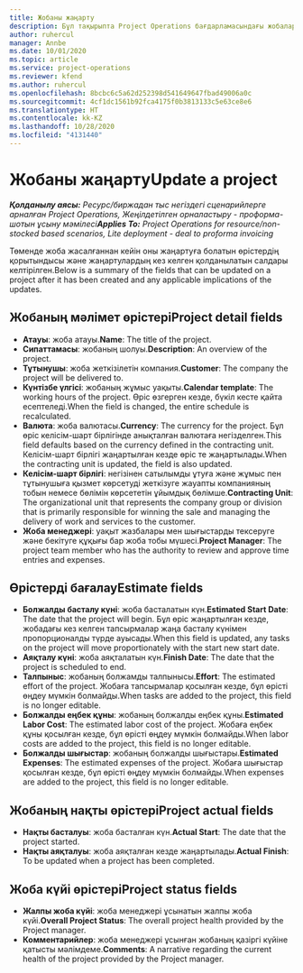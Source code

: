 ```yaml
---
title: Жобаны жаңарту
description: Бұл тақырыпта Project Operations бағдарламасындағы жобаларды жаңарту туралы ақпарат берілген.
author: ruhercul
manager: Annbe
ms.date: 10/01/2020
ms.topic: article
ms.service: project-operations
ms.reviewer: kfend
ms.author: ruhercul
ms.openlocfilehash: 8bcbc6c5a62d252398d541649647fbad49006a0c
ms.sourcegitcommit: 4cf1dc1561b92fca4175f0b3813133c5e63ce8e6
ms.translationtype: HT
ms.contentlocale: kk-KZ
ms.lasthandoff: 10/28/2020
ms.locfileid: "4131440"
---
```

# <a name="update-a-project"></a><span data-ttu-id="9a561-103">Жобаны жаңарту</span><span class="sxs-lookup"><span data-stu-id="9a561-103">Update a project</span></span>

<span data-ttu-id="9a561-104">_**Қолданылу аясы:** Ресурс/биржадан тыс негіздегі сценарийлерге арналған Project Operations, Жеңілдетілген орналастыру - проформа-шотын ұсыну мәмілесі_</span><span class="sxs-lookup"><span data-stu-id="9a561-104">_**Applies To:** Project Operations for resource/non-stocked based scenarios, Lite deployment - deal to proforma invoicing_</span></span>

<span data-ttu-id="9a561-105">Төменде жоба жасалғаннан кейін оны жаңартуға болатын өрістердің қорытындысы және жаңартулардың кез келген қолданылатын салдары келтірілген.</span><span class="sxs-lookup"><span data-stu-id="9a561-105">Below is a summary of the fields that can be updated on a project after it has been created and any applicable implications of the updates.</span></span>

## <a name="project-detail-fields"></a><span data-ttu-id="9a561-106">Жобаның мәлімет өрістері</span><span class="sxs-lookup"><span data-stu-id="9a561-106">Project detail fields</span></span>

- <span data-ttu-id="9a561-107">**Атауы**: жоба атауы.</span><span class="sxs-lookup"><span data-stu-id="9a561-107">**Name**: The title of the project.</span></span>
- <span data-ttu-id="9a561-108">**Сипаттамасы**: жобаның шолуы.</span><span class="sxs-lookup"><span data-stu-id="9a561-108">**Description**: An overview of the project.</span></span>
- <span data-ttu-id="9a561-109">**Тұтынушы**: жоба жеткізілетін компания.</span><span class="sxs-lookup"><span data-stu-id="9a561-109">**Customer**: The company the project will be delivered to.</span></span>
- <span data-ttu-id="9a561-110">**Күнтізбе үлгісі**: жобаның жұмыс уақыты.</span><span class="sxs-lookup"><span data-stu-id="9a561-110">**Calendar template**: The working hours of the project.</span></span> <span data-ttu-id="9a561-111">Өріс өзгерген кезде, бүкіл кесте қайта есептеледі.</span><span class="sxs-lookup"><span data-stu-id="9a561-111">When the field is changed, the entire schedule is recalculated.</span></span>
- <span data-ttu-id="9a561-112">**Валюта**: жоба валютасы.</span><span class="sxs-lookup"><span data-stu-id="9a561-112">**Currency**: The currency for the project.</span></span> <span data-ttu-id="9a561-113">Бұл өріс келісім-шарт бірлігінде анықталған валютаға негізделген.</span><span class="sxs-lookup"><span data-stu-id="9a561-113">This field defaults based on the currency defined in the contracting unit.</span></span> <span data-ttu-id="9a561-114">Келісім-шарт бірлігі жаңартылған кезде өріс те жаңартылады.</span><span class="sxs-lookup"><span data-stu-id="9a561-114">When the contracting unit is updated, the field is also updated.</span></span>
- <span data-ttu-id="9a561-115">**Келісім-шарт бірлігі**: негізінен сатылымды ұтуға және жұмыс пен тұтынушыға қызмет көрсетуді жеткізуге жауапты компанияның тобын немесе бөлімін көрсететін ұйымдық бөлімше.</span><span class="sxs-lookup"><span data-stu-id="9a561-115">**Contracting Unit**: The organizational unit that represents the company group or division that is primarily responsible for winning the sale and managing the delivery of work and services to the customer.</span></span> 
- <span data-ttu-id="9a561-116">**Жоба менеджері**: уақыт жазбалары мен шығыстарды тексеруге және бекітуге құқығы бар жоба тобы мүшесі.</span><span class="sxs-lookup"><span data-stu-id="9a561-116">**Project Manager**: The project team member who has the authority to review and approve time entries and expenses.</span></span>

## <a name="estimate-fields"></a><span data-ttu-id="9a561-117">Өрістерді бағалау</span><span class="sxs-lookup"><span data-stu-id="9a561-117">Estimate fields</span></span>

- <span data-ttu-id="9a561-118">**Болжалды басталу күні**: жоба басталатын күн.</span><span class="sxs-lookup"><span data-stu-id="9a561-118">**Estimated Start Date**: The date that the project will begin.</span></span> <span data-ttu-id="9a561-119">Бұл өріс жаңартылған кезде, жобадағы кез келген тапсырмалар жаңа басталу күнімен пропорционалды түрде ауысады.</span><span class="sxs-lookup"><span data-stu-id="9a561-119">When this field is updated, any tasks on the project will move proportionately with the start new start date.</span></span>
- <span data-ttu-id="9a561-120">**Аяқталу күні**: жоба аяқталатын күн.</span><span class="sxs-lookup"><span data-stu-id="9a561-120">**Finish Date**: The date that the project is scheduled to end.</span></span>
- <span data-ttu-id="9a561-121">**Талпыныс**: жобаның болжамды талпынысы.</span><span class="sxs-lookup"><span data-stu-id="9a561-121">**Effort**: The estimated effort of the project.</span></span> <span data-ttu-id="9a561-122">Жобаға тапсырмалар қосылған кезде, бұл өрісті өңдеу мүмкін болмайды.</span><span class="sxs-lookup"><span data-stu-id="9a561-122">When tasks are added to the project, this field is no longer editable.</span></span>
- <span data-ttu-id="9a561-123">**Болжалды еңбек құны**: жобаның болжалды еңбек құны.</span><span class="sxs-lookup"><span data-stu-id="9a561-123">**Estimated Labor Cost**: The estimated labor cost of the project.</span></span> <span data-ttu-id="9a561-124">Жобаға еңбек құны қосылған кезде, бұл өрісті өңдеу мүмкін болмайды.</span><span class="sxs-lookup"><span data-stu-id="9a561-124">When labor costs are added to the project, this field is no longer editable.</span></span>
- <span data-ttu-id="9a561-125">**Болжалды шығыстар**: жобаның болжалды шығыстары.</span><span class="sxs-lookup"><span data-stu-id="9a561-125">**Estimated Expenses**: The estimated expenses of the project.</span></span> <span data-ttu-id="9a561-126">Жобаға шығыстар қосылған кезде, бұл өрісті өңдеу мүмкін болмайды.</span><span class="sxs-lookup"><span data-stu-id="9a561-126">When expenses are added to the project, this field is no longer editable.</span></span>

## <a name="project-actual-fields"></a><span data-ttu-id="9a561-127">Жобаның нақты өрістері</span><span class="sxs-lookup"><span data-stu-id="9a561-127">Project actual fields</span></span>
- <span data-ttu-id="9a561-128">**Нақты басталуы**: жоба басталған күн.</span><span class="sxs-lookup"><span data-stu-id="9a561-128">**Actual Start**: The date that the project started.</span></span>
- <span data-ttu-id="9a561-129">**Нақты аяқталуы**: жоба аяқталған кезде жаңартылады.</span><span class="sxs-lookup"><span data-stu-id="9a561-129">**Actual Finish**: To be updated when a project has been completed.</span></span>

## <a name="project-status-fields"></a><span data-ttu-id="9a561-130">Жоба күйі өрістері</span><span class="sxs-lookup"><span data-stu-id="9a561-130">Project status fields</span></span>

- <span data-ttu-id="9a561-131">**Жалпы жоба күйі**: жоба менеджері ұсынатын жалпы жоба күйі.</span><span class="sxs-lookup"><span data-stu-id="9a561-131">**Overall Project Status**: The overall project health provided by the Project manager.</span></span>
- <span data-ttu-id="9a561-132">**Комментарийлер**: жоба менеджері ұсынған жобаның қазіргі күйіне қатысты мәлімдеме.</span><span class="sxs-lookup"><span data-stu-id="9a561-132">**Comments**: A narrative regarding the current health of the project provided by the Project manager.</span></span>


